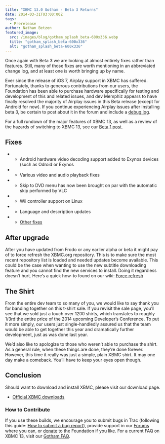 ```yaml
---
title: "XBMC 13.0 Gotham - Beta 3 Returns"
date: 2014-03-31T03:00:00Z
tags:
  - Prerelease
author: Nathan Betzen
featured_image:
  src: /images/blog/gotham_splash_beta-600x336.webp
  title: "gotham_splash_beta-600x336"
  alt: "gotham_splash_beta-600x336"
---
```


Once again with Beta 3 we are looking at almost entirely fixes rather than features. Still, many of those fixes are worth mentioning in an abbreviated change log, and at least one is worth bringing up by name.

Ever since the release of iOS 7, Airplay support in XBMC has suffered. Fortunately, thanks to generous contributions from our users, the Foundation has been able to purchase hardware specifically for testing and development of this and related issues, and dev Memphiz appears to have finally resolved the majority of Airplay issues in this Beta release (except for Android for now). If you continue experiencing Airplay issues after installing beta 3, be certain to post about it in the forum and include a [debug log](https://kodi.wiki/view/Log_file/Easy "XBMC Debug Log").

For a full rundown of the major features of XBMC 13, as well as a review of the hazards of switching to XBMC 13, see our [Beta 1 post](https://kodi.wiki/xbmc-13-0-gotham-beta1-rises/).

## Fixes

- - Android hardware video decoding support added to Exynos devices (such as Odroid or Exynos
- - Various video and audio playback fixes
- - Skip to DVD menu has now been brought on par with the automatic skip performed by VLC
- - Wii controller support on Linux
- - Language and description updates
- - [Other fixes](https://github.com/xbmc/xbmc/compare/Gotham_beta2...Gotham_beta3)

## After upgrade

After you have updated from Frodo or any earlier alpha or beta it might pay of to force refresh the XBMC.org repository. This is to make sure the most recent repository list is loaded and needed updates become available. This could be the case when wanting to use the new subtitle downloading feature and you cannot find the new services to install. Doing it regardless doesn’t hurt. Here’s a quick how-to found on our wiki: [Force refresh](https://kodi.wiki/view/Add-on_manager)

## The Shirt

From the entire dev team to so many of you, we would like to say thank you for banding together on this t-shirt sale. If you revisit the sale page, you’ll see that we sold just a touch over 1200 shirts, which translates to roughly 1/3rd the entire price of the 2014 upcoming Developer’s Conference. To put it more simply, our users just single-handledly assured us that the team would be able to get together this year and dramatically further development, just as was done last year.

We’d also like to apologize to those who weren’t able to purchase the shirt. As a general rule, when these things are done, they’re done forever. However, this time it really was just a simple, plain XBMC shirt. It may one day make a comeback. You’ll have to keep your eyes open though.

## Conclusion

Should want to download and install XBMC, please visit our download page.

- [Official XBMC downloads](https://kodi.wiki/download/)

### How to Contribute

If you use these builds, we encourage you to submit bugs in Trac (following this guide: [How to submit a bug report](https://kodi.wiki/view/HOW-TO:Submit_a_bug_report)), provide support in our [Forums](https://forum.kodi.tv/ "XBMC Forums") where you can, or [donate](https://kodi.wiki/contribute/donate/ "XBMC Foundation Donations") to the Foundation if you like. For a current FAQ on XBMC 13, visit our [Gotham FAQ](<https://kodi.wiki/view/XBMC_v13_(Gotham)_FAQ> "XBMC 13 FAQ").

